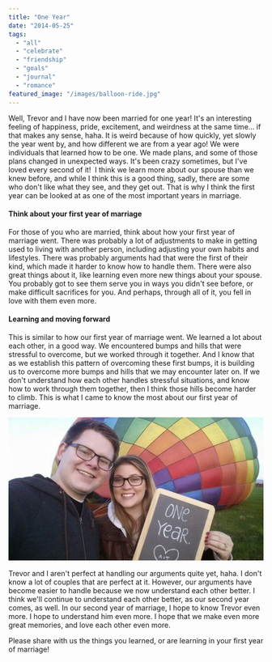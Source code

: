 ```yaml
---
title: "One Year"
date: "2014-05-25"
tags:
  - "all"
  - "celebrate"
  - "friendship"
  - "goals"
  - "journal"
  - "romance"
featured_image: "/images/balloon-ride.jpg"
---
```


Well, Trevor and I have now been married for one year! It's an interesting feeling of happiness, pride, excitement, and weirdness at the same time... if that makes any sense, haha. It is weird because of how quickly, yet slowly the year went by, and how different we are from a year ago! We were individuals that learned how to be one. We made plans, and some of those plans changed in unexpected ways. It's been crazy sometimes, but I've loved every second of it!  I think we learn more about our spouse than we knew before, and while I think this is a good thing, sadly, there are some who don't like what they see, and they get out. That is why I think the first year can be looked at as one of the most important years in marriage.

#### Think about your first year of marriage

For those of you who are married, think about how your first year of marriage went. There was probably a lot of adjustments to make in getting used to living with another person, including adjusting your own habits and lifestyles. There was probably arguments had that were the first of their kind, which made it harder to know how to handle them. There were also great things about it, like learning even more new things about your spouse. You probably got to see them serve you in ways you didn't see before, or make difficult sacrifices for you. And perhaps, through all of it, you fell in love with them even more.

#### Learning and moving forward

This is similar to how our first year of marriage went. We learned a lot about each other, in a good way. We encountered bumps and hills that were stressful to overcome, but we worked through it together. And I know that as we establish this pattern of overcoming these first bumps, it is building us to overcome more bumps and hills that we may encounter later on. If we don't understand how each other handles stressful situations, and know how to work through them together, then I think those hills become harder to climb. This is what I came to know the most about our first year of marriage.

![important years in marriage, first year of marriage, things to learn in the first year of marriage, celebrating one year anniversary](/images/20140522_061841-1.jpg)

Trevor and I aren't perfect at handling our arguments quite yet, haha. I don't know a lot of couples that are perfect at it. However, our arguments have become easier to handle because we now understand each other better. I think we'll continue to understand each other better, as our second year comes, as well. In our second year of marriage, I hope to know Trevor even more. I hope to understand him even more. I hope that we make even more great memories, and love each other even more.

Please share with us the things you learned, or are learning in your first year of marriage!
